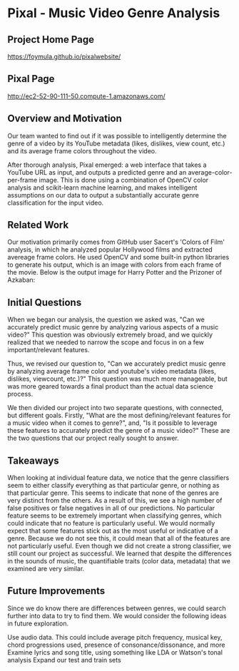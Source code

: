 # Pixal - Music Video Genre Analysis

## Project Home Page
https://foymula.github.io/pixalwebsite/

## Pixal Page
http://ec2-52-90-111-50.compute-1.amazonaws.com/



## Overview and Motivation

Our team wanted to find out if it was possible to intelligently determine the genre of a video by its YouTube metadata (likes, dislikes, view count, etc.) and its average frame colors throughout the video.

After thorough analysis, Pixal emerged: a web interface that takes a YouTube URL as input, and outputs a predicted genre and an average-color-per-frame image. This is done using a combination of OpenCV color analysis and scikit-learn machine learning, and makes intelligent assumptions on our data to output a substantially accurate genre classification for the input video.

## Related Work

Our motivation primarily comes from GitHub user Sacert's 'Colors of Film' analysis, in which he analyzed popular Hollywood films and extracted avereage frame colors. He used OpenCV and some built-in python libraries to generate his output, which is an image with colors from each frame of the movie. Below is the output image for Harry Potter and the Prizoner of Azkaban:

## Initial Questions

When we began our analysis, the question we asked was, "Can we accurately predict music genre by analyzing various aspects of a music video?" This question was obviously extremely broad, and we quickly realized that we needed to narrow the scope and focus in on a few important/relevant features.

Thus, we revised our question to, "Can we accurately predict music genre by analyzing average frame color and youtube's video metadata (likes, dislikes, viewcount, etc.)?" This question was much more manageable, but was more geared towards a final product than the actual data science process.

We then divided our project into two separate questions, with connected, but different goals. Firstly, "What are the most defining/relevant features for a music video when it comes to genre?", and, "Is it possible to leverage these features to accurately predict the genre of a music video?" These are the two questions that our project really sought to answer.

## Takeaways

When looking at individual feature data, we notice that the genre classifiers seem to either classify everything as that particular genre, or nothing as that particular genre. This seems to indicate that none of the genres are very distinct from the others.
As a result of this, we see a high number of false positives or false negatives in all of our predictions.
No particular feature seems to be extremely important when classifying genres, which could indicate that no feature is particularly useful. We would normally expect that some features stick out as the most useful or indicative of a genre. Because we do not see this, it could mean that all of the features are not particularly useful.
Even though we did not create a strong classifier, we still count our project as successful. We learned that despite the differences in the sounds of music, the quantifiable traits (color data, metadata) that we examined are very similar.

## Future Improvements

Since we do know there are differences between genres, we could search further into data to try to find them. We would consider the following ideas in future exploration.

Use audio data. This could include average pitch frequency, musical key, chord progressions used, presence of consonance/dissonance, and more
Examine lyrics and song title, using something like LDA or Watson's tonal analysis
Expand our test and train sets
